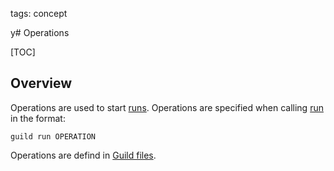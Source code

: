 tags: concept

y# Operations

[TOC]

## Overview

Operations are used to start [runs](term:run). Operations are
specified when calling [run](cmd:run) in the format:

``` command
guild run OPERATION
```

Operations are defind in [Guild files](term:guildfile).
